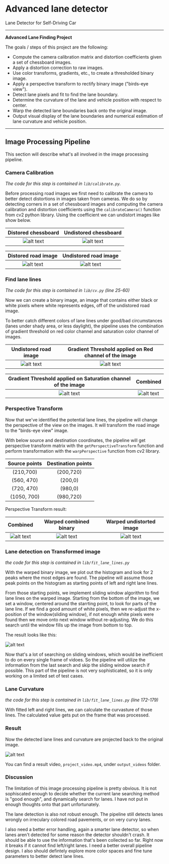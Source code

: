 # Advanced lane detector

Lane Detector for Self-Driving Car

---

**Advanced Lane Finding Project**

The goals / steps of this project are the following:

* Compute the camera calibration matrix and distortion coefficients given a set of chessboard images.
* Apply a distortion correction to raw images.
* Use color transforms, gradients, etc., to create a thresholded binary image.
* Apply a perspective transform to rectify binary image ("birds-eye view").
* Detect lane pixels and fit to find the lane boundary.
* Determine the curvature of the lane and vehicle position with respect to center.
* Warp the detected lane boundaries back onto the original image.
* Output visual display of the lane boundaries and numerical estimation of lane curvature and vehicle position.


[//]: # (Image References)
[calibration1]: ./camera_cal/calibration1.jpg "calibration1"
[undistorted_calibration1]: ./output_images/undistorted_calibration1.jpg "undistorted_calibration1"
[road]: ./test_images/straight_lines1.jpg "Distored Road image"
[undistorted_road]: ./output_images/undistorted_road.jpg "Undistorted Road image"
[sobel_red]: ./output_images/sobel_red.jpg "Red Channel Threshold"
[saturation_thresh]: ./output_images/saturation_thresh.jpg "Saturation Threshold"
[combined]: ./output_images/combined.jpg "Combined Threshold"
[warped]: ./output_images/warped.jpg "Warped Combined Binary"
[warped_n]: ./output_images/warped_n.jpg "Warped Original"
[fit]: ./output_images/fit.jpg "Fitted Lane Lines"
[result]: ./output_images/processed_straight_lines1.jpg "Result"

---

## Image Processing Pipeline

This section will describe what's all involved in the image processing pipeline.

### Camera Calibration

*The code for this step is contained in `lib/calibrate.py`.*

Before processing road images we first need to calibrate the camera to better detect distortions in images taken from cameras. We do so by detecting corners in a set of chessboard images and computing the camera calibration and distortion coefficients using the `calibrateCamera()` function from cv2 python library. Using the coefficient we can undistort images like show below.

Distored chessboard        |  Undistored chessboard
:-------------------------:|:-------------------------:
![alt text][calibration1]  |  ![alt text][undistorted_calibration1]


Distored road image        |  Undistored road image
:-------------------------:|:-------------------------:
![alt text][road]          |  ![alt text][undistorted_road]

### Find lane lines

*The code for this step is contained in `lib/cv.py` (line 25-60)*

Now we can create a binary image, an image that contains either black or white pixels where white represents edges, off of the undistored road image.

To better catch different colors of lane lines under good/bad circumstances (lanes under shady area, or less daylight), the pipeline uses the combination of gradient threshold on red color channel and saturation color channel of images.

Undistored road image            |  Gradient Threshold applied on Red channel of the image
:-------------------------------:|:--------------------------------------------------------:
![alt text][undistorted_road]    |  ![alt text][sobel_red]

Gradient Threshold applied on Saturation channel of the image            |  Combined
:-----------------------------------------------------------------------:|:----------------:
![alt text][saturation_thresh]                                           |  ![alt text][combined]

### Perspective Transform

Now that we've identified the potential lane lines, the pipeline will change the perspective of the view on the images. It will transform the road image to the "birds-eye view" image.

With below source and destination coordinates, the pipeline will get perspective transform matrix with the `getPerspectiveTransform` function and perform transformation with the `warpPerspective` function from cv2 library.

Source points         |  Destination points
:--------------------:|:-------------------------:
| (210,700)           |  (200,720)
| (560, 470)          |  (200,0)
| (720, 470)          |  (980,0)
| (1050, 700)         |  (980,720)

Perspective Transform result:

Combined                   |  Warped combined binary   | Warped undistorted image
:-------------------------:|:-------------------------:|:-------------------------:
![alt text][combined]      |  ![alt text][warped]      | ![alt text][warped_n]

### Lane detection on Transformed image

*the code for this step is contained in `lib/fit_lane_lines.py`*

With the warped binary image, we plot out the histogram and look for 2 peaks where the most edges are found. The pipeline will assume those peak points on the histogram as starting points of left and right lane lines.

From those starting points, we implement sliding window algorithm to find lane lines on the warped image. Starting from the bottom of the image, we set a window, centered around the starrting point, to look for parts of the lane line. If we find a good amount of white pixels, then we re-adjust the x-position of the window(sliding window), if not enough white pixels were found then we move onto next window without re-adjusting. We do this search until the window fills up the image from bottom to top.

The result looks like this:

![alt text][fit]

Now that's a lot of searching on sliding windows, which would be inefficient to do on every single frame of vidoes. So the pipeline will utilize the information from the last search and skip the sliding window search if possible. This part of the pipeline is not very sophisticated, so it is only working on a limited set of test cases.

### Lane Curvature

*the code for this step is contained in `lib/fit_lane_lines.py` (line 172-179)*

With fitted left and right lines, we can calculate the curvasture of those lines. The calculated value gets put on the frame that was processed.

### Result

Now the detected lane lines and curvature are projected back to the original image.

![alt text][result]

You can find a result video, `project_video.mp4`, under `output_videos` folder.


### Discussion

The limitation of this image processing pipeline is pretty obvious. It is not sophiscated enough to decide whether the current lane searching method is "good enough", and dynamically search for lanes. I have not put in enough thoughts onto that part unfortunately.

The lane detection is also not robust enough. The pipeline still detects lanes wrongly on irreculary colored road pavements, or on very curvy lanes.

I also need a better error handling, again a smarter lane detector, so when lanes aren't detected for some reason the detector shouldn't crash. It should be able to use the information that's been collected so far. Right now it breaks if it cannot find left/right lanes. I need a better overall pipeline design. I also should defintely explore more color spaces and fine tune parameters to better detect lane lines.
